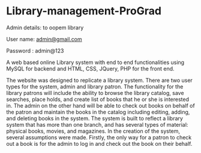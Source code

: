 # Library-management-ProGrad

Admin details: to oopem library


User name: admin@gmail.com

Password : admin@123


A web based online Library system with end to end functionalities using MySQL for backend and HTML, CSS, JQuery, PHP for the front end.

The website was designed to replicate a library system. There are two user types for the system, admin and library patron. The functionality for the library patrons will include the ability to browse the library catalog, save searches, place holds, and create list of books that he or she is interested in. The admin on the other hand will be able to check out books on behalf of the patron and maintain the books in the catalog including editing, adding, and deleting books in the system. The system is built to reflect a library system that has more than one branch, and has several types of material: physical books, movies, and magazines. In the creation of the system, several assumptions were made. Firstly, the only way for a patron to check out a book is for the admin to log in and check out the book on their behalf.


